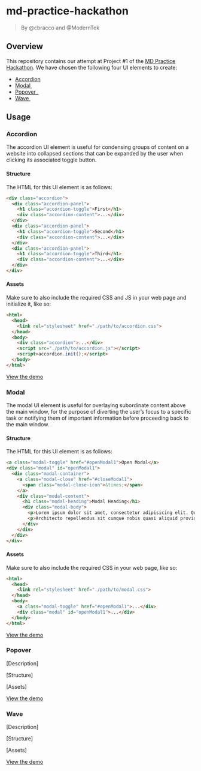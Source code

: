 # md-practice-hackathon

> By @cbracco and @ModernTek

## Overview

This repository contains our attempt at Project #1 of the [MD Practice Hackathon](https://study.moderndeveloper.com/new-updates/october_2016/practice-hackathon-details/). We have chosen the following four UI elements to create:

- [Accordion](http://materializecss.com/collapsible.html)
- [Modal ](http://materializecss.com/modals.html)
- [Popover  ](http://getbootstrap.com/javascript/#dismiss-on-next-click)
- [Wave ](http://materializecss.com/waves.html)

## Usage

### Accordion

The accordion UI element is useful for condensing groups of content on a website into collapsed sections that can be expanded by the user when clicking its associated toggle button.

#### Structure

The HTML for this UI element is as follows:

```html
<div class="accordion">
  <div class="accordion-panel">
    <h1 class="accordion-toggle">First</h1>
    <div class="accordion-content">...</div>
  </div>
  <div class="accordion-panel">
    <h1 class="accordion-toggle">Second</h1>
    <div class="accordion-content">...</div>
  </div>
  <div class="accordion-panel">
    <h1 class="accordion-toggle">Third</h1>
    <div class="accordion-content">...</div>
  </div>
</div>
```

#### Assets

Make sure to also include the required CSS and JS in your web page and initialize it, like so:

```html
<html>
  <head>
    <link rel="stylesheet" href="./path/to/accordion.css">
  </head>
  <body>
    <div class="accordion">...</div>
    <script src="./path/to/accordion.js"></script>
    <script>accordion.init();</script>
  </body>
</html>
```

[View the demo](https://cbracco.github.io/md-practice-hackathon/#demo-accordion)

### Modal

The modal UI element is useful for overlaying subordinate content above the main window, for the purpose of diverting the user’s focus to a specific task or notifying them of important information before proceeding back to the main window.

#### Structure

The HTML for this UI element is as follows:

```html
<a class="modal-toggle" href="#openModal1">Open Modal</a>
<div class="modal" id="openModal1">
  <div class="modal-container">
    <a class="modal-close" href="#closeModal1">
      <span class="modal-close-icon">&times;</span>
    </a>
    <div class="modal-content">
      <h1 class="modal-heading">Modal Heading</h1>
      <div class="modal-body">
        <p>Lorem ipsum dolor sit amet, consectetur adipisicing elit. Quidem ad nostrum aut architecto, odio, ratione eum debitis quos atque excepturi, voluptatum dignissimos ullam voluptatibus neque doloremque repellendus quis modi porro!</p>
        <p>Architecto repellendus sit cumque nobis quasi aliquid provident, consequatur commodi odit suscipit saepe hic. Odit sunt id totam omnis excepturi repudiandae fuga laboriosam beatae. Dolor aperiam, est sunt omnis nisi.</p>
      </div>
    </div>
  </div>
</div>
```

#### Assets

Make sure to also include the required CSS in your web page, like so:

```html
<html>
  <head>
    <link rel="stylesheet" href="./path/to/modal.css">
  </head>
  <body>
    <a class="modal-toggle" href="#openModal1">...</div>
    <div class="modal" id="openModal1">...</div>
  </body>
</html>
```

[View the demo](https://cbracco.github.io/md-practice-hackathon/#demo-modal)

### Popover

[Description]

[Structure]

[Assets]

[View the demo](https://cbracco.github.io/md-practice-hackathon/#demo-popover)

### Wave

[Description]

[Structure]

[Assets]

[View the demo](https://cbracco.github.io/md-practice-hackathon/#demo-wave)
